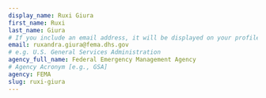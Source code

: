 ```yaml
---
display_name: Ruxi Giura
first_name: Ruxi
last_name: Giura
# If you include an email address, it will be displayed on your profile page
email: ruxandra.giura@fema.dhs.gov
# e.g. U.S. General Services Administration
agency_full_name: Federal Emergency Management Agency
# Agency Acronym [e.g., GSA]
agency: FEMA
slug: ruxi-giura
---
```

